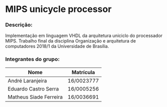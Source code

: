 # MIPS unicycle processor

### Descrição:

Implementação em linguagem VHDL da arquitetura uniciclo do processador MIPS. 
Trabalho final da disciplina Organização e arquitetura de computadores 2018/1
da Universidade de Brasília.

### Integrantes do grupo:

Nome | Matrícula
---  | ---
André Laranjeira | 16/0023777
Eduardo Castro Serra | 16/0005256
Matheus Siade Ferreira | 16/0036691 